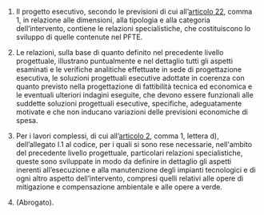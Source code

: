 1. Il progetto esecutivo, secondo le previsioni di cui all’[articolo 22](/allegato-1.7-articolo-22/2), comma 1, in relazione alle dimensioni, alla tipologia e alla categoria dell’intervento, contiene le relazioni specialistiche, che costituiscono lo sviluppo di quelle contenute nel PFTE.

2. Le relazioni, sulla base di quanto definito nel precedente livello progettuale, illustrano puntualmente e nel dettaglio tutti gli aspetti esaminati e le verifiche analitiche effettuate in sede di progettazione esecutiva, le soluzioni progettuali esecutive adottate in coerenza con quanto previsto nella progettazione di fattibilità tecnica ed economica e le eventuali ulteriori indagini eseguite, che devono essere funzionali alle suddette soluzioni progettuali esecutive, specifiche, adeguatamente motivate e che non inducano variazioni delle previsioni economiche di spesa.

3. Per i lavori complessi, di cui all’[articolo 2](/allegato-1.1-articolo-2/2), comma 1, lettera d), dell’allegato I.1 al codice, per i quali si sono rese necessarie, nell'ambito del precedente livello progettuale, particolari relazioni specialistiche, queste sono sviluppate in modo da definire in dettaglio gli aspetti inerenti all’esecuzione e alla manutenzione degli impianti tecnologici e di ogni altro aspetto dell’intervento, compresi quelli relativi alle opere di mitigazione e compensazione ambientale e alle opere a verde.

4. (Abrogato).